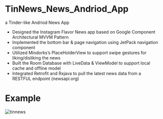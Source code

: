# TinNews_News_Andriod_App
a Tinder-like Andriod News App 

+ Designed the Instagram Flavor News app based on Google Component Architectural MVVM Pattern
+ Implemented the bottom bar & page navigation using JetPack navigation component 
+ Utilized Mindorks’s PlaceHolderView to support swipe gestures for liking/disliking the news
+ Built the Room Database with LiveData & ViewModel to support local cache and offline model
+ Integrated Retrofit and Rxjava to pull the latest news data from a RESTFUL endpoint  (newsapi.org) 


# Example
![tinnews](https://user-images.githubusercontent.com/36303891/135032234-08219983-c5e2-416e-9e03-beb4d6d9b09f.gif)
